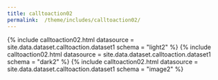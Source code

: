 ```yaml
---
title: calltoaction02
permalink:  /theme/includes/calltoaction02/
---
```

<!-- v1.2.117 pages/theme/includes/calltoaction02.md-->
{% include calltoaction02.html  datasource = site.data.dataset.calltoaction.dataset1 schema = "light2" %}
{% include calltoaction02.html datasource = site.data.dataset.calltoaction.dataset1 schema = "dark2" %}
{% include calltoaction02.html datasource = site.data.dataset.calltoaction.dataset1 schema = "image2" %}
